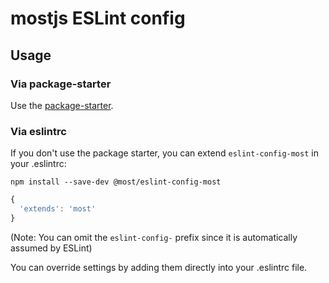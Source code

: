 # mostjs ESLint config

## Usage

### Via package-starter

Use the [package-starter](https://github.com/mostjs/package-starter).

### Via eslintrc

If you don't use the package starter, you can extend `eslint-config-most` in your .eslintrc:

```
npm install --save-dev @most/eslint-config-most
```

```js
{
  'extends': 'most'
}
```

(Note: You can omit the `eslint-config-` prefix since it is automatically assumed by ESLint)

You can override settings by adding them directly into your .eslintrc file.
